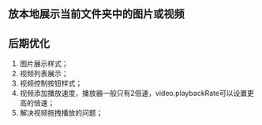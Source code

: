 ## 放本地展示当前文件夹中的图片或视频

## 后期优化
1. 图片展示样式；
2. 视频列表展示；
3. 视频控制按钮样式；
4. 视频添加播放速度，播放器一般只有2倍速，video.playbackRate可以设置更高的倍速；
5. 解决视频拖拽播放的问题；